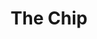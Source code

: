 ---
pid: LLD2
title: The Chip
location_transcription: Near Penn
zipcode: '19143'
outside_phl: 
neighborhood: University City
age: '36'
age_range: 30-39
instagram: 
image_file_name: LLD_2.jpg
proposal_transcription: |-
  Computer chip ?
  Commemorating early achievements in computing at Penn labs
topic: Philadelphia,Technology
topic_summary: 0, 0
type: Other No Form
keywords_other: 
credit: 
image_labels: 
twitter: 
facebook: 
permalink: "/monuments/lld2/"
layout: item-page
---